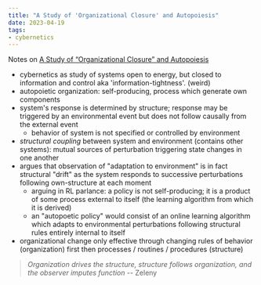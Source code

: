 ```yaml
---
title: "A Study of 'Organizational Closure' and Autopoiesis"
date: 2023-04-19
tags:
- cybernetics
---
```

Notes on [A Study of “Organizational Closure” and Autopoiesis](https://harishsnotebook.wordpress.com/2019/07/21/a-study-of-organizational-closure-and-autopoiesis/)

- cybernetics as study of systems open to energy, but closed to information and control aka 'information-tightness'. (weird)
- autopoietic organization: self-producing, process which generate own components
- system's response is determined by structure; response may be triggered by an environmental event but does not follow causally from the external event
	- behavior of system is not specified or controlled by environment
- *structural coupling* between system and environment (contains other systems): mutual sources of perturbation triggering state changes in one another
- argues that observation of "adaptation to environment" is in fact structural "drift" as the system responds to successive perturbations following own-structure at each moment
	- arguing in RL parlance: a policy is not self-producing; it is a product of some process external to itself (the learning algorithm from which it is derived)
	- an "autopoetic policy" would consist of an online learning algorithm which adapts to environmental perturbations following structural rules entirely internal to itself
- organizational change only effective through changing rules of behavior (organization) first then processes / routines / procedures (structure)
> *Organization drives the structure, structure follows organization, and the observer imputes function* -- Zeleny

